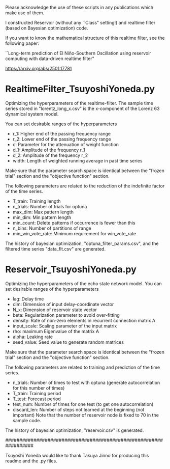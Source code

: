 Please acknowledge the use of these scripts in any publications which make use of them.

I constructed Reservoir (without any ``Class" setting!) and realtime filter (based on Bayesian optimization) code.

If you want to know the mathematical structure of this realtime filter, see the following paper:

``Long-term prediction of El Niño-Southern Oscillation using reservoir computing with data-driven realtime filter"

https://arxiv.org/abs/2501.17781

# RealtimeFilter_TsuyoshiYoneda.py

Optimizing the hyperparameters of the realtime-filter.
The sample time series stored in "lorentz_long_x.csv" is the x-component of the Lorenz 63 dynamical system model.

You can set desirable ranges of the hyperparameters
- r_1: Higher end of the passing frequency range
- r_2: Lower end of the passing frequency range
- c: Parameter for the attenuation of weight function
- d_1: Amplitude of the frequency r_1
- d_2: Amplitude of the frequency r_2
- width: Length of weighted running average in past time series

Make sure that the parameter search space is identical between the "frozen trial" section and the "objective function" section.

The following parameters are related to the reduction of the indefinite factor of the time series.
- T_train: Training length
- n_trials: Number of trials for optuna
- max_dim: Max pattern length
- min_dim: Min pattern length
- min_count: Delete patterns if occurrence is fewer than this
- n_bins: Number of partitions of range
- min_win_vote_rate: Minimum requirement for win_vote_rate

The history of bayesian optimization, "optuna_filter_params.csv", and the filtered time series "data_flt.csv" are generated.

# Reservoir_TsuyoshiYoneda.py

Optimizing the hyperparameters of the echo state network model.
You can set desirable ranges of the hyperparameters
- lag: Delay time 
- dim: Dimension of input delay-coordinate vector
- N_x: Dimension of reservoir state vector
- beta: Regularization parameter to avoid over-fitting
- density: Rate of non-zero elements in recurrent connection matrix A
- input_scale: Scaling parameter of the input matrix
- rho: maximum Eigenvalue of the matrix A
- alpha: Leaking rate
- seed_value: Seed value to generate random matrices

Make sure that the parameter search space is identical between the "frozen trial" section and the "objective function" section.

The following parameters are related to training and prediction of the time series.
- n_trials: Number of times to test with optuna (generate autocorrelation for this number of times)
- T_train: Training period
- T_test: Forecast period
- test_num: Number of times for one test (to get one autocorrelation)
- discard_len: Number of steps not learned at the beginning (not important)
Note that the number of reservoir node is fixed to 70 in the sample code.

The history of bayesian optimization, "reservoir.csv" is generated.

##################################################################

Tsuyoshi Yoneda would like to thank Takuya Jinno for producing this readme and the .py files.
